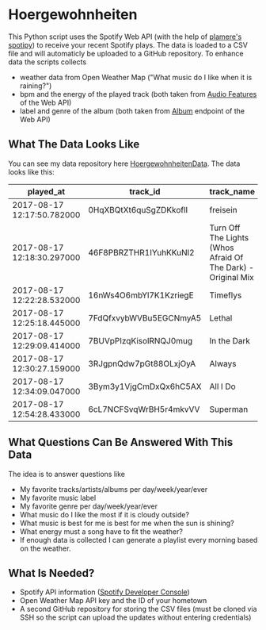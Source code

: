 # Hoergewohnheiten

This Python script uses the Spotify Web API (with the help of [plamere's spotipy](https://github.com/plamere/spotipy)) to receive your recent Spotify plays. The data is loaded to a CSV file and will automaticly be uploaded to a GitHub repository. To enhance data the scripts collects 

* weather data from Open Weather Map ("What music do I like when it is raining?")
* bpm and the energy of the played track (both taken from [Audio Features](https://developer.spotify.com/web-api/get-audio-features/) of the Web API)
* label and genre of the album (both taken from [Album](https://developer.spotify.com/web-api/get-album/) endpoint of the Web API)

## What The Data Looks Like

You can see my data repository here [HoergewohnheitenData](https://github.com/michael-123/HoergewohnheitenData). The data looks like this:

| played_at                  | track_id               | track_name                                                   | track_bpm | track_energy | artist_id              | artist_name    | album_id               | album_name                                            | album_label     | album_genres | weather_temperature | weather_status |
|----------------------------|------------------------|--------------------------------------------------------------|-----------|--------------|------------------------|----------------|------------------------|-------------------------------------------------------|-----------------|--------------|---------------------|----------------|
| 2017-08-17 12:17:50.782000 | 0HqXBQtXt6quSgZDKkoflI | freisein                                                     | 120.077   | 0.78         | 73JMQvllbBsfDclpXOW4Wj | morten         | 3tOvdq705xY714EgYcfuJi | freisein                                              | Morten          |              | 25.0                | broken clouds  |
| 2017-08-17 12:18:30.297000 | 46F8PBRZTHR1IYuhKKuNl2 | Turn Off The Lights (Whos Afraid Of The Dark) - Original Mix | 123.998   | 0.892        | 7nqpEU6DCHkNtK1bYsyS3W | Kerri Chandler | 78Ob8dIG0FxLtVeZc6EYo6 | Turn Off The Lights (Whos Afraid Of The Dark) Remixes | Kaoz Theory     |              | 25.39               | broken clouds  |
| 2017-08-17 12:22:28.532000 | 16nWs4O6mbYl7K1KzriegE | Timeflys                                                     | 160.003   | 0.644        | 1pYqeD9g56MUo0Oatod3eN | DJ Mastercard  | 4HawD6YDlxaGzdFBjPqCvC | Corrupt Memories                                      | Mall Music Inc. |              | 25.39               | broken clouds  |
| 2017-08-17 12:25:18.445000 | 7FdQfxvybWVBu5EGCNmyA5 | Lethal                                                       | 159.97    | 0.909        | 1pYqeD9g56MUo0Oatod3eN | DJ Mastercard  | 4HawD6YDlxaGzdFBjPqCvC | Corrupt Memories                                      | Mall Music Inc. |              | 25.39               | broken clouds  |
| 2017-08-17 12:29:09.414000 | 7BUVpPIzqKisolRNQJ0mug | In the Dark                                                  | 160.018   | 0.74         | 1pYqeD9g56MUo0Oatod3eN | DJ Mastercard  | 4HawD6YDlxaGzdFBjPqCvC | Corrupt Memories                                      | Mall Music Inc. |              | 25.39               | broken clouds  |
| 2017-08-17 12:30:27.159000 | 3RJgpnQdw7pGt88OLxjOyA | Always                                                       | 159.953   | 0.677        | 1pYqeD9g56MUo0Oatod3eN | DJ Mastercard  | 4HawD6YDlxaGzdFBjPqCvC | Corrupt Memories                                      | Mall Music Inc. |              | 25.39               | broken clouds  |
| 2017-08-17 12:34:09.047000 | 3Bym3y1VjgCmDxQx6hC5AX | All I Do                                                     | 160.951   | 0.525        | 1pYqeD9g56MUo0Oatod3eN | DJ Mastercard  | 4HawD6YDlxaGzdFBjPqCvC | Corrupt Memories                                      | Mall Music Inc. |              | 25.39               | broken clouds  |
| 2017-08-17 12:54:28.433000 | 6cL7NCFSvqWrBH5r4mkvVV | Superman                                                     | 194.902   | 0.935        | 7sVQKNtdP2NylxMgbNOJMM | Goldfinger     | 2Fhk8LPPX8d14HwEKjmJ1O | The Best Of Goldfinger                                | Jive            |              | 25. Apr             | broken clouds  |

## What Questions Can Be Answered With This Data

The idea is to answer questions like

* My favorite tracks/artists/albums per day/week/year/ever
* My favorite music label 
* My favorite genre per day/week/year/ever
* What music do I like the most if it is cloudy outside?
* What music is best for me is best for me when the sun is shining?
* What energy must a song have to fit the weather?
* If enough data is collected I can generate a playlist every morning based on the weather.

## What Is Needed?

* Spotify API information ([Spotify Developer Console](https://developer.spotify.com/my-applications/#!/applications))
* Open Weather Map API key and the ID of your hometown
* A second GitHub repository for storing the CSV files (must be cloned via SSH so the script can upload the updates without entering credentials)
